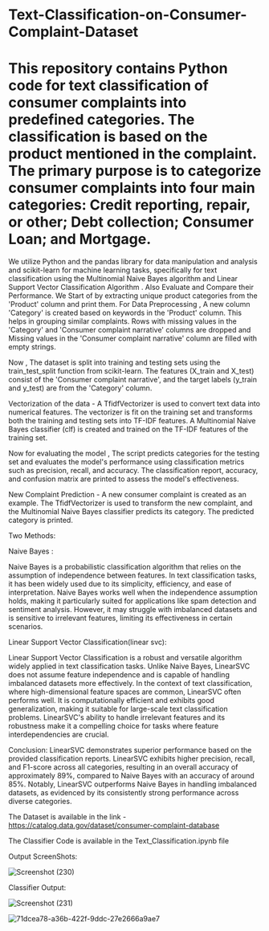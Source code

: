 # Text-Classification-on-Consumer-Complaint-Dataset


# This repository contains Python code for text classification of consumer complaints into predefined categories. The classification is based on the product mentioned in the complaint. The primary purpose is to categorize consumer complaints into four main categories: Credit reporting, repair, or other; Debt collection; Consumer Loan; and Mortgage.

We utilize Python and the pandas library for data manipulation and analysis and scikit-learn for machine learning tasks, specifically for text classification using the Multinomial Naive Bayes algorithm and Linear Support Vector Classification Algorithm . Also Evaluate and Compare their Performance.
We Start of by extracting unique product categories from the 'Product' column and print them.
For Data Preprocessing , A new column 'Category' is created based on keywords in the 'Product' column. This helps in grouping similar complaints.
Rows with missing values in the 'Category' and 'Consumer complaint narrative' columns are dropped and Missing values in the 'Consumer complaint narrative' column are filled with empty strings.

Now , The dataset is split into training and testing sets using the train_test_split function from scikit-learn. The features (X_train and X_test) consist of the 'Consumer complaint narrative', and the target labels (y_train and y_test) are from the 'Category' column.

Vectorization of the data  - A TfidfVectorizer is used to convert text data into numerical features. The vectorizer is fit on the training set and transforms both the training and testing sets into TF-IDF features. A Multinomial Naive Bayes classifier (clf) is created and trained on the TF-IDF features of the training set.


Now for evaluating the model , The script predicts categories for the testing set and evaluates the model's performance using classification metrics such as precision, recall, and accuracy.
The classification report, accuracy, and confusion matrix are printed to assess the model's effectiveness.


New Complaint Prediction - A new consumer complaint is created as an example. The TfidfVectorizer is used to transform the new complaint, and the Multinomial Naive Bayes classifier predicts its category. The predicted category is printed.

Two Methods:

Naive Bayes :

Naive Bayes is a probabilistic classification algorithm that relies on the assumption of independence between features. In text classification tasks, it has been widely used due to its simplicity, efficiency, and ease of interpretation. Naive Bayes works well when the independence assumption holds, making it particularly suited for applications like spam detection and sentiment analysis. However, it may struggle with imbalanced datasets and is sensitive to irrelevant features, limiting its effectiveness in certain scenarios.

Linear Support Vector Classification(linear svc):

Linear Support Vector Classification is a robust and versatile algorithm widely applied in text classification tasks. Unlike Naive Bayes, LinearSVC does not assume feature independence and is capable of handling imbalanced datasets more effectively. In the context of text classification, where high-dimensional feature spaces are common, LinearSVC often performs well. It is computationally efficient and exhibits good generalization, making it suitable for large-scale text classification problems. LinearSVC's ability to handle irrelevant features and its robustness make it a compelling choice for tasks where feature interdependencies are crucial.

Conclusion:
 LinearSVC demonstrates superior performance based on the provided classification reports. LinearSVC exhibits higher precision, recall, and F1-score across all categories, resulting in an overall accuracy of approximately 89%, compared to Naive Bayes with an accuracy of around 85%. Notably, LinearSVC outperforms Naive Bayes in handling imbalanced datasets, as evidenced by its consistently strong performance across diverse categories.


The Dataset is available in the link - https://catalog.data.gov/dataset/consumer-complaint-database

The Classifier Code is available in the Text_Classification.ipynb file

Output ScreenShots:

![Screenshot (230)](https://github.com/devmd6/Text-Classification-on-Consumer-Complaint-Dataset/assets/85011993/79f79a97-07ca-4814-9a96-8bfb15a193d9)

Classifier Output:

![Screenshot (231)](https://github.com/devmd6/Text-Classification-on-Consumer-Complaint-Dataset/assets/85011993/57863a0e-6f00-4ad3-a993-e149546dc5fa)

![71dcea78-a36b-422f-9ddc-27e2666a9ae7](https://github.com/devmd6/Text-Classification-on-Consumer-Complaint-Dataset/assets/85011993/b80b0225-28cf-4ce2-80e0-8d9dc256e3dc)


